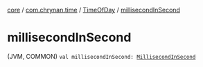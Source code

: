 [core](../../index.md) / [com.chrynan.time](../index.md) / [TimeOfDay](index.md) / [millisecondInSecond](./millisecond-in-second.md)

# millisecondInSecond

(JVM, COMMON) `val millisecondInSecond: `[`MillisecondInSecond`](../-millisecond-in-second/index.md)